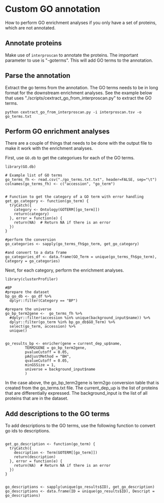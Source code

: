 # Custom GO annotation

How to perform GO enrichment analyses if you only have a set of proteins, which are not annotated.

## Annotate proteins

Make use of `interproscan` to annotate the proteins. The important parameter to use is "-goterms". This will add GO terms to the annotation.

## Parse the annotation

Extract the go terms from the annotation. The GO terms needs to be in long format for the downstream enrichment analyses. See the example below that uses "./scripts/cextract_go_from_interproscan.py" to extract the GO terms.


```
python cextract_go_from_interproscan.py -i interproscan.tsv -o go_terms.txt
```

## Perform GO enrichment analyses

There are a couple of things that needs to be done with the output file to make it work with the enrichment analyses.

First, use `GO.db` to get the categoriues for each of the GO terms.

```
library(GO.db)

# Example list of GO terms
go_terms_fh <- read.csv("./go_terms.txt.txt", header=FALSE, sep="\t")
colnames(go_terms_fh) <- c("accession", "go_term")


# Function to get the category of a GO term with error handling
get_go_category <- function(go_term) {
  tryCatch({
    category <- Ontology(GOTERM[[go_term]])
    return(category)
  }, error = function(e) {
    return(NA)  # Return NA if there is an error
  })
}

#perform the conversion
go_categories <- sapply(go_terms_fh$go_term, get_go_category)

#and convert to a data frame
go_categories_df <- data.frame(GO_Term = unique(go_terms_fh$go_term), Category = go_categories)
```

Next, for each category, perform the enrichment analyses.

```
library(clusterProfiler)

#BP
#prepare the dataset
bp_go_db <- go_df %>%
  dplyr::filter(Category == "BP")

#prepare the universe
go_bp_term2gene <-  go_terms_fh %>%
  #dplyr::filter(accession %in% unique(background_input$name)) %>%
  dplyr::filter(go_term %in% bp_go_db$GO_Term) %>%
  select(go_term, accession) %>%
  unique()


go_results_bp <- enricher(gene = current_dep_up$name,
         TERM2GENE = go_bp_term2gene,
         pvalueCutoff = 0.05,
         pAdjustMethod = "BH",
         qvalueCutoff = 0.05,
         minGSSize = 1,
         universe = background_input$name
         )
```

In the case above, the go_bp_term2gene is term2go conversion table that is created from the go_terms.txt file. The current_dep_up is the list of proteins that are differentially expressed. The background_input is the list of all proteins that are in the dataset.

## Add descriptions to the GO terms

To add descriptions to the GO terms, use the following function to convert go ids to descriptions.

```

get_go_description <- function(go_term) {
  tryCatch({
    description <- Term(GOTERM[[go_term]])
    return(description)
  }, error = function(e) {
    return(NA)  # Return NA if there is an error
  })
}


go_descriptions <- sapply(unique(go_results$ID), get_go_description)
go_descriptions <- data.frame(ID = unique(go_results$ID), Descript = go_descriptions)

```
